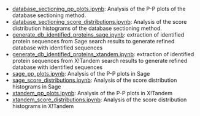 * [database_sectioning_pp_plots.ipynb](https://github.com/WoutCatt/lab_notebook_masters_dissertation/blob/main/database_reduction/database_sectioning_pp_plots.ipynb): Analysis of the P-P plots of the database sectioning method.
* [database_sectioning_score_distributions.ipynb](https://github.com/WoutCatt/lab_notebook_masters_dissertation/blob/main/database_reduction/database_sectioning_score_distributions.ipynb): Analysis of the score distribution histograms of the database sectioning method.
* [generate_db_identified_proteins_sage.ipynb](https://github.com/WoutCatt/lab_notebook_masters_dissertation/blob/main/database_reduction/generate_db_identified_proteins_sage.ipynb): extraction of identified protein sequences from Sage search results to generate refined database with identified sequences
* [generate_db_identified_proteins_xtandem.ipynb](https://github.com/WoutCatt/lab_notebook_masters_dissertation/blob/main/database_reduction/generate_db_identified_proteins_xtandem.ipynb): extraction of identified protein sequences from X!Tandem search results to generate refined database with identified sequences
* [sage_pp_plots.ipynb](https://github.com/WoutCatt/lab_notebook_masters_dissertation/blob/main/database_reduction/sage_pp_plots.ipynb): Analysis of the P-P plots in Sage
* [sage_score_distributions.ipynb](https://github.com/WoutCatt/lab_notebook_masters_dissertation/blob/main/database_reduction/sage_score_distributions.ipynb): Analysis of the score distribution histograms in Sage
* [xtandem_pp_plots.ipynb](https://github.com/WoutCatt/lab_notebook_masters_dissertation/blob/main/database_reduction/xtandem_pp_plots.ipynb): Analysis of the P-P plots in X!Tandem
* [xtandem_score_distributions.ipynb](https://github.com/WoutCatt/lab_notebook_masters_dissertation/blob/main/database_reduction/xtandem_score_distributions.ipynb): Analysis of the score distribution histograms in X!Tandem
